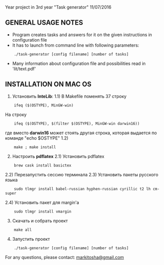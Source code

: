 Year project in 3rd year "Task generator" 11/07/2016

GENERAL USAGE NOTES
---------------------------------------------
- Program creates tasks and answers for it on the given instructions in configuration file
- It has to launch from command line with following parameters:
```
    ./task-generator [config filename] [number of tasks]
```
- Many information about configuration file and possibilities read in 'lit/text.pdf'

INSTALLATION ON MAC OS
---------------------------------------------
1) Установить **InteLib**:
1.1) В Makefile поменять 37 строку
```
	ifeq ($(OSTYPE), MinGW-win)
```
На строку
```
	ifeq ($(OSTYPE), $(filter $(OSTYPE), MinGW-win darwin16))
```
где вместо **darwin16** может стоять другая строка, которая выдается по команде "echo $OSTYPE"
1.2)
```
	make ; make install
```

2) Настроить **pdflatex**
2.1) Установить pdflatex
```
	brew cask install basictex
```
2.2) Перезапустить сессию терминала
2.3) Установить пакеты русского языка
```
	sudo tlmgr install babel-russian hyphen-russian cyrillic t2 lh cm-super
```
2.4) Установить пакет для margin'a
```
	sudo tlmgr install vmargin
```

3) Скачать и собрать проект
```
	make all
```

4) Запустить проект
```
	./task-generator [config filename] [number of tasks]
```

For any questions, please contact: markitosha@gmail.com
